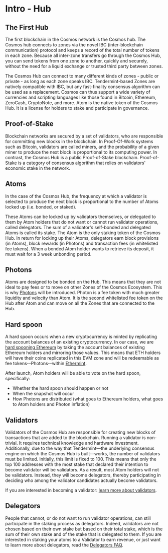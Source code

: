 # Intro - Hub

## The First Hub

The first blockchain in the Cosmos network is the Cosmos hub. The Cosmos hub connects to zones via the novel IBC (inter-blockchain communication) protocol and keeps a record of the total number of tokens in each zone. Because all inter-zone transfers go through the Cosmos Hub, you can send tokens from one zone to another, quickly and securely, without the need for a liquid exchange or trusted third party between zones.

The Cosmos Hub can connect to many different kinds of zones - public or private - as long as each zone speaks IBC. Tendermint-based Zones are natively compatible with IBC, but any fast-finality consensus algorithm can be used as a replacement. Cosmos can thus support a wide variety of currencies and scripting languages like those found in Bitcoin, Ethereum, ZeroCash, CryptoNote, and more. Atom is the native token of the Cosmos Hub. It is a license for holders to stake and participate in governance.

## Proof-of-Stake

Blockchain networks are secured by a set of validators, who are responsible for committing new blocks in the blockchain. In Proof-Of-Work systems such as Bitcoin, validators are called miners, and the probability of a given miner to produce the next block is proportional to its computing power. In contrast, the Cosmos Hub is a public Proof-of-Stake blockchain. Proof-of-Stake is a category of consensus algorithm that relies on validators' economic stake in the network.

## Atoms

In the case of the Cosmos Hub, the frequency at which a validator is selected to produce the next block is proportional to the number of Atoms locked up (i.e. bonded, or staked).

These Atoms can be locked up by validators themselves, or delegated to them by Atom holders that do not want or cannot run validator operations, called delegators. The sum of a validator's self-bonded and delegated Atoms is called its stake. The Atom is the only staking token of the Cosmos Hub. In return for locking up their Atoms, delegators earn block provisions (in Atoms), block rewards (in Photons) and transaction fees (in whitelisted fee tokens). When a bonded Atom holder wants to retrieve its deposit, it must wait for a 3 week unbonding period.

## Photons

Atoms are designed to be bonded on the Hub. This means that they are not ideal to pay fees or to move on other Zones of the Cosmos Ecosystem. This is why [Photons](https://blog.cosmos.network/cosmos-fee-token-introducing-the-photon-8a62b2f51aa) will be introduced. Photon is a fee token with much greater liquidity and velocity than Atom. It is the second whitelisted fee token on the Hub after Atom and can move on all the Zones that are connected to the Hub.

## Hard spoon

A hard spoon occurs when a new cryptocurrency is minted by replicating the account balances of an existing cryptocurrency. In our case, we are [hard spooning Ethereum](https://blog.cosmos.network/introducing-the-hard-spoon-4a9288d3f0df<Paste>) by taking the account balances of existing Ethereum holders and mirroring those values. This means that ETH holders will have their coins replicated in this EVM zone and will be redeemable as fee tokens--Photons--within [Ethermint](https://ethermint.zone).

After launch, Atom holders will be able to vote on the hard spoon, specifically:

-   Whether the hard spoon should happen or not
-   When the snapshot will occur
-   How Photons are distributed (what goes to Ethereum holders, what goes to Atom holders and Photon inflation)

## Validators

Validators of the Cosmos Hub are responsible for creating new blocks of transactions that are added to the blockchain. Running a validator is non-trivial. It requires technical knowledge and hardware investment. Additionally, due to the way that Tendermint—the underlying consensus engine on which the Cosmos Hub is built—works, the number of validators must be limited. Initially, this limit is fixed to 100. This means that only the top 100 addresses with the most stake that declared their intention to become validator will be validators. As a result, most Atom holders will not be validators. Instead, they will become delegators, thereby participating in deciding who among the validator candidates actually become validators.

If you are interested in becoming a validator: [learn more about validators](/validators).

## Delegators

People that cannot, or do not want to run validator operations, can still participate in the staking process as delegators. Indeed, validators are not chosen based on their own stake but based on their total stake, which is the sum of their own stake and of the stake that is delegated to them. If you are interested in staking your atoms to a Validator to earn revenue, or just want to learn more about delegators, read the [Delegators FAQ](/resources/delegators).
